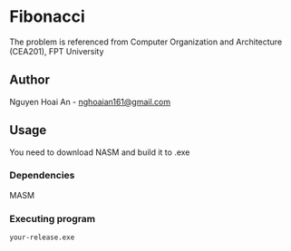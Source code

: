 # Fibonacci
The problem is referenced from Computer Organization and Architecture (CEA201), FPT University

## Author
Nguyen Hoai An - nghoaian161@gmail.com

## Usage
You need to download NASM and build it to .exe

### Dependencies
MASM

### Executing program
```bash
your-release.exe
```